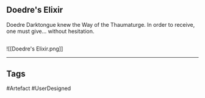 ## Doedre's Elixir
Doedre Darktongue knew the Way of the Thaumaturge.
In order to receive, one must give... without hesitation.
## 
![[Doedre's Elixir.png]]

---
## Tags
#Artefact
#UserDesigned 
